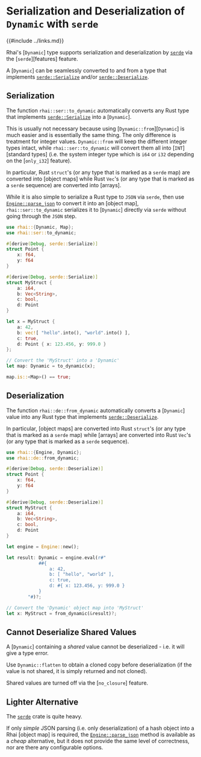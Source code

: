 Serialization and Deserialization of `Dynamic` with `serde`
=========================================================

{{#include ../links.md}}

Rhai's [`Dynamic`] type supports serialization and deserialization by [`serde`](https://crates.io/crates/serde)
via the [`serde`][features] feature.

A [`Dynamic`] can be seamlessly converted to and from a type that implements
[`serde::Serialize`](https://docs.serde.rs/serde/trait.Serialize.html) and/or
[`serde::Deserialize`](https://docs.serde.rs/serde/trait.Deserialize.html).


Serialization
-------------

The function `rhai::ser::to_dynamic` automatically converts any Rust type that implements
[`serde::Serialize`](https://docs.serde.rs/serde/trait.Serialize.html) into a [`Dynamic`].

This is usually not necessary because using [`Dynamic::from`][`Dynamic`] is much easier and is essentially
the same thing.  The only difference is treatment for integer values.  `Dynamic::from` will keep the different
integer types intact, while `rhai::ser::to_dynamic` will convert them all into [`INT`][standard types]
(i.e. the system integer type which is `i64` or `i32` depending on the [`only_i32`] feature).

In particular, Rust `struct`'s (or any type that is marked as a `serde` map) are converted into [object maps]
while Rust `Vec`'s (or any type that is marked as a `serde` sequence) are converted into [arrays].

While it is also simple to serialize a Rust type to `JSON` via `serde`,
then use [`Engine::parse_json`]({{rootUrl}}/language/json.md) to convert it into an [object map],
`rhai::ser::to_dynamic` serializes it to [`Dynamic`] directly via `serde` without going through the `JSON` step.

```rust
use rhai::{Dynamic, Map};
use rhai::ser::to_dynamic;

#[derive(Debug, serde::Serialize)]
struct Point {
    x: f64,
    y: f64
}

#[derive(Debug, serde::Serialize)]
struct MyStruct {
    a: i64,
    b: Vec<String>,
    c: bool,
    d: Point
}

let x = MyStruct {
    a: 42,
    b: vec![ "hello".into(), "world".into() ],
    c: true,
    d: Point { x: 123.456, y: 999.0 }
};

// Convert the 'MyStruct' into a 'Dynamic'
let map: Dynamic = to_dynamic(x);

map.is::<Map>() == true;
```


Deserialization
---------------

The function `rhai::de::from_dynamic` automatically converts a [`Dynamic`] value into any Rust type
that implements [`serde::Deserialize`](https://docs.serde.rs/serde/trait.Deserialize.html).

In particular, [object maps] are converted into Rust `struct`'s (or any type that is marked as
a `serde` map) while [arrays] are converted into Rust `Vec`'s (or any type that is marked
as a `serde` sequence).

```rust
use rhai::{Engine, Dynamic};
use rhai::de::from_dynamic;

#[derive(Debug, serde::Deserialize)]
struct Point {
    x: f64,
    y: f64
}

#[derive(Debug, serde::Deserialize)]
struct MyStruct {
    a: i64,
    b: Vec<String>,
    c: bool,
    d: Point
}

let engine = Engine::new();

let result: Dynamic = engine.eval(r#"
            ##{
                a: 42,
                b: [ "hello", "world" ],
                c: true,
                d: #{ x: 123.456, y: 999.0 }
            }
        "#)?;

// Convert the 'Dynamic' object map into 'MyStruct'
let x: MyStruct = from_dynamic(&result)?;
```


Cannot Deserialize Shared Values
-------------------------------

A [`Dynamic`] containing a _shared_ value cannot be deserialized - i.e. it will give a type error.

Use `Dynamic::flatten` to obtain a cloned copy before deserialization
(if the value is not shared, it is simply returned and not cloned).

Shared values are turned off via the [`no_closure`] feature.


Lighter Alternative
-------------------

The [`serde`](https://crates.io/crates/serde) crate is quite heavy.

If only _simple_ JSON parsing (i.e. only deserialization) of a hash object into a Rhai [object map] is required,
the [`Engine::parse_json`]({{rootUrl}}/language/json.md}}) method is available as a _cheap_ alternative,
but it does not provide the same level of correctness, nor are there any configurable options.
